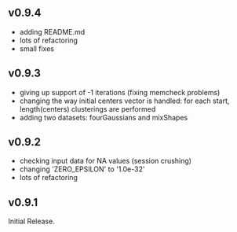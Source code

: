 v0.9.4
------
- adding README.md
- lots of refactoring
- small fixes

v0.9.3
------
- giving up support of -1 iterations (fixing memcheck problems)
- changing the way initial centers vector is handled: for each start, length(centers) clusterings are performed
- adding two datasets: fourGaussians and mixShapes

v0.9.2
------
- checking input data for NA values (session crushing)
- changing 'ZERO_EPSILON' to '1.0e-32'
- lots of refactoring

v0.9.1
------
Initial Release.
